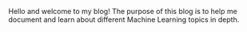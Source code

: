 Hello and welcome to my blog! The purpose of this blog is to help me document and learn about different Machine Learning topics in depth.

